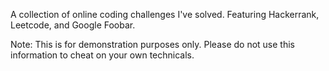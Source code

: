 A collection of online coding challenges I've solved. Featuring Hackerrank, Leetcode, and Google Foobar. 

Note: This is for demonstration purposes only. Please do not use this information to cheat on your own technicals.